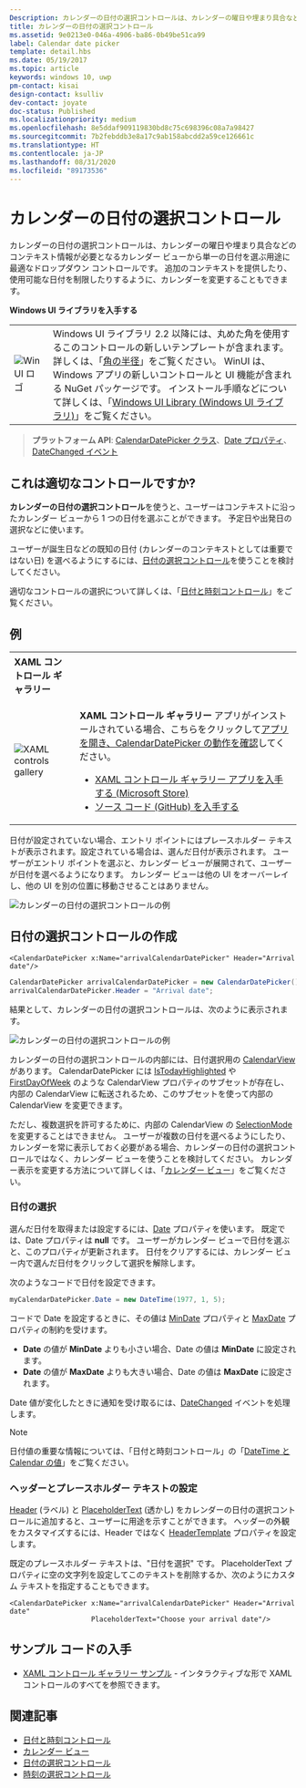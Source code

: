 ```yaml
---
Description: カレンダーの日付の選択コントロールは、カレンダーの曜日や埋まり具合などのコンテキスト情報が必要となるカレンダー ビューから単一の日付を選ぶ用途に最適なドロップダウン コントロールです。
title: カレンダーの日付の選択コントロール
ms.assetid: 9e0213e0-046a-4906-ba86-0b49be51ca99
label: Calendar date picker
template: detail.hbs
ms.date: 05/19/2017
ms.topic: article
keywords: windows 10, uwp
pm-contact: kisai
design-contact: ksulliv
dev-contact: joyate
doc-status: Published
ms.localizationpriority: medium
ms.openlocfilehash: 8e5ddaf909119830bd8c75c698396c08a7a98427
ms.sourcegitcommit: 7b2febddb3e8a17c9ab158abcdd2a59ce126661c
ms.translationtype: HT
ms.contentlocale: ja-JP
ms.lasthandoff: 08/31/2020
ms.locfileid: "89173536"
---
```

# <a name="calendar-date-picker"></a>カレンダーの日付の選択コントロール

カレンダーの日付の選択コントロールは、カレンダーの曜日や埋まり具合などのコンテキスト情報が必要となるカレンダー ビューから単一の日付を選ぶ用途に最適なドロップダウン コントロールです。 追加のコンテキストを提供したり、使用可能な日付を制限したりするように、カレンダーを変更することもできます。

**Windows UI ライブラリを入手する**

|  |  |
| - | - |
| ![WinUI ロゴ](images/winui-logo-64x64.png) | Windows UI ライブラリ 2.2 以降には、丸めた角を使用するこのコントロールの新しいテンプレートが含まれます。 詳しくは、「[角の半径](../style/rounded-corner.md)」をご覧ください。 WinUI は、Windows アプリの新しいコントロールと UI 機能が含まれる NuGet パッケージです。 インストール手順などについて詳しくは、「[Windows UI Library (Windows UI ライブラリ)](/uwp/toolkits/winui/)」をご覧ください。 |

> **プラットフォーム API**: [CalendarDatePicker クラス](/uwp/api/Windows.UI.Xaml.Controls.CalendarDatePicker)、[Date プロパティ](/uwp/api/windows.ui.xaml.controls.calendardatepicker.date)、[DateChanged イベント](/uwp/api/windows.ui.xaml.controls.calendardatepicker.datechanged)

## <a name="is-this-the-right-control"></a>これは適切なコントロールですか?

**カレンダーの日付の選択コントロール**を使うと、ユーザーはコンテキストに沿ったカレンダー ビューから 1 つの日付を選ぶことができます。 予定日や出発日の選択などに使います。

ユーザーが誕生日などの既知の日付 (カレンダーのコンテキストとしては重要ではない日) を選べるようにするには、[日付の選択コントロール](date-picker.md)を使うことを検討してください。

適切なコントロールの選択について詳しくは、「[日付と時刻コントロール](date-and-time.md)」をご覧ください。

## <a name="examples"></a>例

<table>
<th align="left">XAML コントロール ギャラリー<th>
<tr>
<td><img src="images/xaml-controls-gallery-app-icon-sm.png" alt="XAML controls gallery"></img></td>
<td>
    <p><strong style="font-weight: semi-bold">XAML コントロール ギャラリー</strong> アプリがインストールされている場合、こちらをクリックして<a href="xamlcontrolsgallery:/item/CalendarDatePicker">アプリを開き、CalendarDatePicker の動作を確認</a>してください。</p>
    <ul>
    <li><a href="https://www.microsoft.com/store/productId/9MSVH128X2ZT">XAML コントロール ギャラリー アプリを入手する (Microsoft Store)</a></li>
    <li><a href="https://github.com/Microsoft/Xaml-Controls-Gallery">ソース コード (GitHub) を入手する</a></li>
    </ul>
</td>
</tr>
</table>

日付が設定されていない場合、エントリ ポイントにはプレースホルダー テキストが表示されます。設定されている場合は、選んだ日付が表示されます。 ユーザーがエントリ ポイントを選ぶと、カレンダー ビューが展開されて、ユーザーが日付を選べるようになります。 カレンダー ビューは他の UI をオーバーレイし、他の UI を別の位置に移動させることはありません。

![カレンダーの日付の選択コントロールの例](images/calendar-date-picker-2-views.png)

## <a name="create-a-date-picker"></a>日付の選択コントロールの作成

```xaml
<CalendarDatePicker x:Name="arrivalCalendarDatePicker" Header="Arrival date"/>
```

```csharp
CalendarDatePicker arrivalCalendarDatePicker = new CalendarDatePicker();
arrivalCalendarDatePicker.Header = "Arrival date";
```

結果として、カレンダーの日付の選択コントロールは、次のように表示されます。

![カレンダーの日付の選択コントロールの例](images/calendar-date-picker-closed.png)

カレンダーの日付の選択コントロールの内部には、日付選択用の [CalendarView](/uwp/api/Windows.UI.Xaml.Controls.CalendarView) があります。 CalendarDatePicker には [IsTodayHighlighted](/uwp/api/windows.ui.xaml.controls.calendardatepicker.istodayhighlighted) や [FirstDayOfWeek](/uwp/api/windows.ui.xaml.controls.calendardatepicker.firstdayofweek) のような CalendarView プロパティのサブセットが存在し、内部の CalendarView に転送されるため、このサブセットを使って内部の CalendarView を変更できます。 

ただし、複数選択を許可するために、内部の CalendarView の [SelectionMode](/uwp/api/windows.ui.xaml.controls.calendarview.selectionmode) を変更することはできません。 ユーザーが複数の日付を選べるようにしたり、カレンダーを常に表示しておく必要がある場合、カレンダーの日付の選択コントロールではなく、カレンダー ビューを使うことを検討してください。 カレンダー表示を変更する方法について詳しくは、「[カレンダー ビュー](calendar-view.md)」をご覧ください。

### <a name="selecting-dates"></a>日付の選択

選んだ日付を取得または設定するには、[Date](/uwp/api/windows.ui.xaml.controls.calendardatepicker.date) プロパティを使います。 既定では、Date プロパティは **null** です。 ユーザーがカレンダー ビューで日付を選ぶと、このプロパティが更新されます。 日付をクリアするには、カレンダー ビュー内で選んだ日付をクリックして選択を解除します。 

次のようなコードで日付を設定できます。

```csharp
myCalendarDatePicker.Date = new DateTime(1977, 1, 5);
```

コードで Date を設定するときに、その値は [MinDate](/uwp/api/windows.ui.xaml.controls.calendardatepicker.mindate) プロパティと [MaxDate](/uwp/api/windows.ui.xaml.controls.calendardatepicker.maxdate) プロパティの制約を受けます。
- **Date** の値が **MinDate** よりも小さい場合、Date の値は **MinDate** に設定されます。
- **Date** の値が **MaxDate** よりも大きい場合、Date の値は **MaxDate** に設定されます。

Date 値が変化したときに通知を受け取るには、[DateChanged](/uwp/api/windows.ui.xaml.controls.calendardatepicker.datechanged) イベントを処理します。

> [!NOTE]
> 日付値の重要な情報については、「日付と時刻コントロール」の「[DateTime と Calendar の値](date-and-time.md#datetime-and-calendar-values)」をご覧ください。

### <a name="setting-a-header-and-placeholder-text"></a>ヘッダーとプレースホルダー テキストの設定

[Header](/uwp/api/windows.ui.xaml.controls.calendardatepicker.header) (ラベル) と [PlaceholderText](/uwp/api/windows.ui.xaml.controls.calendardatepicker.placeholdertext) (透かし) をカレンダーの日付の選択コントロールに追加すると、ユーザーに用途を示すことができます。 ヘッダーの外観をカスタマイズするには、Header ではなく [HeaderTemplate](/uwp/api/windows.ui.xaml.controls.calendardatepicker.headertemplate) プロパティを設定します。

既定のプレースホルダー テキストは、"日付を選択" です。 PlaceholderText プロパティに空の文字列を設定してこのテキストを削除するか、次のようにカスタム テキストを指定することもできます。

```xaml
<CalendarDatePicker x:Name="arrivalCalendarDatePicker" Header="Arrival date" 
                    PlaceholderText="Choose your arrival date"/>
```

## <a name="get-the-sample-code"></a>サンプル コードの入手

- [XAML コントロール ギャラリー サンプル](https://github.com/Microsoft/Xaml-Controls-Gallery) - インタラクティブな形で XAML コントロールのすべてを参照できます。

## <a name="related-articles"></a>関連記事

- [日付と時刻コントロール](date-and-time.md)
- [カレンダー ビュー](calendar-view.md)
- [日付の選択コントロール](date-picker.md)
- [時刻の選択コントロール](time-picker.md)
